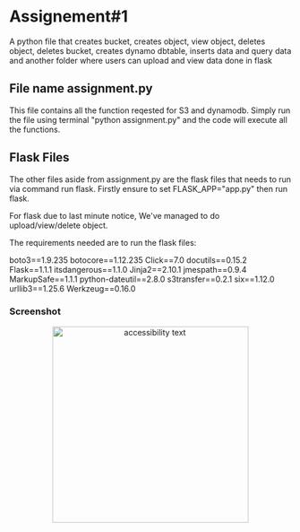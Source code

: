 # Assignement#1
 A python file that creates bucket, creates object, view object, deletes object, deletes bucket, creates dynamo dbtable, inserts data and query data and another folder where users can upload and view data done in flask

## File name assignment.py

This file contains all the function reqested for S3 and dynamodb.
Simply run the file using terminal "python assignment.py" and the code will execute all the functions.

## Flask Files
The other files aside from assignment.py are the flask files that needs to run via command run flask. Firstly ensure to set FLASK_APP="app.py" then run flask.

For flask due to last minute notice, We've managed to do upload/view/delete object.

The requirements needed are to run the flask files:

boto3==1.9.235
botocore==1.12.235
Click==7.0
docutils==0.15.2
Flask==1.1.1
itsdangerous==1.1.0
Jinja2==2.10.1
jmespath==0.9.4
MarkupSafe==1.1.1
python-dateutil==2.8.0
s3transfer==0.2.1
six==1.12.0
urllib3==1.25.6
Werkzeug==0.16.0

### Screenshot
<p align="center">
  <img src="https://drive.google.com/file/d/1NCglD06F2sJcTYk3LY7D5oTElDSL7jxe/view?usp=sharing" width="350" alt="accessibility text">
</p>